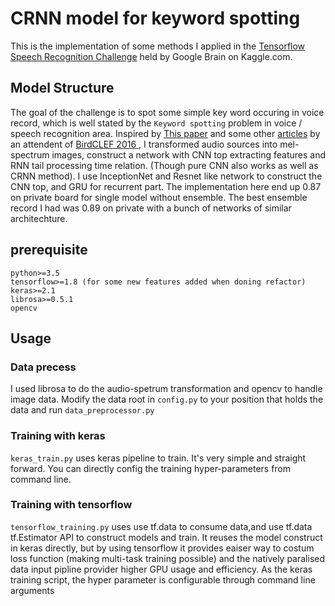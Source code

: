 # CRNN model for keyword spotting
This is the implementation of some methods I applied in the [Tensorflow Speech Recognition Challenge](https://www.kaggle.com/c/tensorflow-speech-recognition-challenge) held by Google Brain on Kaggle.com. 
## Model Structure
The goal of the challenge is to spot some simple key word occuring in voice record,  which is well stated by the `Keyword spotting` problem in voice / speech recognition area.
Inspired by [This paper](https://arxiv.org/abs/1703.05390) and some other [articles](http://machine-listening.eecs.qmul.ac.uk/wp-content/uploads/sites/26/2017/01/cakir.pdf) by an attendent of [BirdCLEF 2016
](http://www.imageclef.org/lifeclef/2016/bird), I transformed audio sources into mel-spectrum images, construct a network with CNN top extracting features and RNN tail processing time relation. (Though pure CNN also works as well as CRNN method). I use InceptionNet and Resnet like network to construct the CNN top, and GRU for recurrent part.
The implementation here end up 0.87 on private board for single model without ensemble. The best ensemble record I had was 0.89 on private with a bunch of networks of similar architechture.
## prerequisite
```
python>=3.5
tensorflow>=1.8 (for some new features added when doning refactor)
keras>=2.1
librosa>=0.5.1
opencv
```
## Usage
### Data precess
I used librosa to do the audio-spetrum transformation and opencv to handle image data.
Modify the data root in `config.py` to your position that holds the data and run `data_preprocessor.py`
### Training with keras
`keras_train.py` uses keras pipeline to train. It's very simple and straight forward.
You can directly config the training hyper-parameters from command line.
### Training with tensorflow
`tensorflow_training.py` uses use tf.data to consume data,and use tf.data tf.Estimator API to construct models and  train. It reuses the model construct in keras directly, but by using tensorflow it provides eaiser way to costum loss function (making multi-task training possible) and the natively paralised data input pipline provider higher GPU usage and efficiency.
As the keras training script, the hyper parameter is configurable through command line arguments